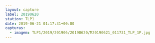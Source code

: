 ```yaml
---
layout: capture
label: 20190620
station: TLP1
date: 2019-06-21 01:17:31+00:00
capturas:
  - imagem: TLP1/2019/201906/20190620/M20190621_011731_TLP_1P.jpg
---
```

